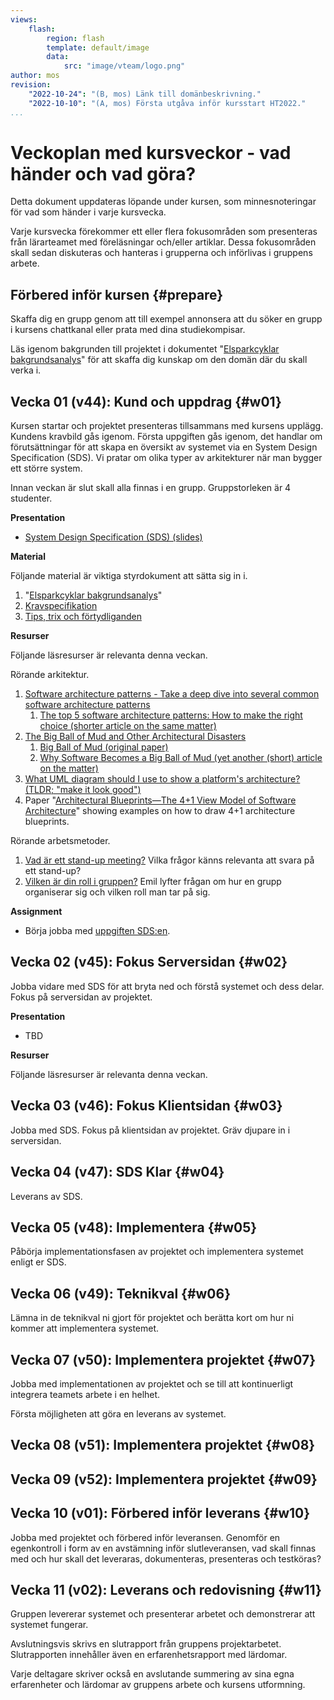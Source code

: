 ```yaml
---
views:
    flash:
        region: flash
        template: default/image
        data:
            src: "image/vteam/logo.png"
author: mos
revision:
    "2022-10-24": "(B, mos) Länk till domänbeskrivning."
    "2022-10-10": "(A, mos) Första utgåva inför kursstart HT2022."
...
```

Veckoplan med kursveckor - vad händer och vad göra?
=========================

Detta dokument uppdateras löpande under kursen, som minnesnoteringar för vad som händer i varje kursvecka.

Varje kursvecka förekommer ett eller flera fokusområden som presenteras från lärarteamet med föreläsningar och/eller artiklar. Dessa fokusområden skall sedan diskuteras och hanteras i grupperna och införlivas i gruppens arbete.

<!--
* Problemlösning, prioritering och implementering utifrån en kravspecifikation.
• Utveckling i ramverk för webbapplikationer.
• Test och kvalitetssäkring av kod.
• Begreppet "god och snygg kod" (clean code).
• Driftsättning av större projekt samt analys av projektets eventuella bidrag inom begreppet "hållbarhet".
• Arbete i team där team inte är bundna till tid eller fysisk plats.
• Att tillsammans med teamet bygga ett större system efter en kravspecifikation och enligt en uppsatt tidplan.
• Hur skapa ett gott och gynnsamt gruppklimat.


TODO

* Maila refgruppen och be om tips - vad säga till studenterna om vad som är viktigt när man jobbar i grupp och vilka arbetssätt som normalt förekommer ute.

* Förra årets lektioner och läsanvisningar:
https://bth.instructure.com/courses/4367/modules/items/125416


LINKS

* vteam streams https://www.youtube.com/playlist?list=PLKtP9l5q3ce_wXroqbxvzSNBzi2Yy8ULF
* vteam How To https://www.youtube.com/playlist?list=PLKtP9l5q3ce9BUGisXHdP8dueMoaXyQ71

* Förra årets streams:
https://www.youtube.com/playlist?list=PLKtP9l5q3ce9JglLprvPbXklQiAC_Jizu

-->



Förbered inför kursen {#prepare}
-------------------------

Skaffa dig en grupp genom att till exempel annonsera att du söker en grupp i kursens chattkanal eller prata med dina studiekompisar.

Läs igenom bakgrunden till projektet i dokumentet "[Elsparkcyklar bakgrundsanalys](https://drive.google.com/file/d/19qRnYcCYRRba3ePd5fbuxtMf3B04qmfs/view?usp=sharing)" för att skaffa dig kunskap om den domän där du skall verka i.



Vecka 01 (v44): Kund och uppdrag {#w01}
-------------------------

<!--
TODO 

* Kursintroduktion och genomgång av domänen och kravspecen, använd materialet på Canvas och dbebb.
* Presentation av systemarkitekturer.
* Genomgång av uppgiften SDS.
* Gör en template till SDS:en?
-->

Kursen startar och projektet presenteras tillsammans med kursens upplägg. Kundens kravbild gås igenom. Första uppgiften gås igenom, det handlar om förutsättningar för att skapa en översikt av systemet via en System Design Specification (SDS). Vi pratar om olika typer av arkitekturer när man bygger ett större system.

Innan veckan är slut skall alla finnas i en grupp. Gruppstorleken är 4 studenter.

**Presentation**

* [System Design Specification (SDS) (slides)](https://dbwebb-se.github.io/pattern/lecture/L01-system-design-specification/slide.html)

**Material**

Följande material är viktiga styrdokument att sätta sig in i.

1. "[Elsparkcyklar bakgrundsanalys](https://drive.google.com/file/d/19qRnYcCYRRba3ePd5fbuxtMf3B04qmfs/view?usp=sharing)"
1. [Kravspecifikation](https://docs.google.com/document/d/1zWksQNmkXJgM7Q66k3-mgcxrexO6eF9xqd0Z632BwlU/edit?usp=sharing)
1. [Tips, trix och förtydliganden](./../tips-trix-och-fortydliganden)

**Resurser**

Följande läsresurser är relevanta denna veckan.

Rörande arkitektur.

1. [Software architecture patterns - Take a deep dive into several common software architecture patterns](https://www.oreilly.com/content/software-architecture-patterns/)
    1. [The top 5 software architecture patterns: How to make the right choice (shorter article on the same matter)](https://techbeacon.com/app-dev-testing/top-5-software-architecture-patterns-how-make-right-choice)
1. [The Big Ball of Mud and Other Architectural Disasters](https://blog.codinghorror.com/the-big-ball-of-mud-and-other-architectural-disasters/)
    1. [Big Ball of Mud (original paper)](http://www.laputan.org/mud/mud.html)
    1. [Why Software Becomes a Big Ball of Mud (yet another (short) article on the matter)](https://pressupinc.com/blog/2015/04/why-software-becomes-a-big-ball-of-mud/)
1. [What UML diagram should I use to show a platform's architecture? (TLDR; "make it look good")](https://softwareengineering.stackexchange.com/questions/198178/what-uml-diagram-should-i-use-to-show-a-platforms-architecture)
1. Paper "[Architectural Blueprints—The 4+1 View Model of Software Architecture](https://www.cs.ubc.ca/~gregor/teaching/papers/4+1view-architecture.pdf)" showing examples on how to draw 4+1 architecture blueprints.

Rörande arbetsmetoder.

1. [Vad är ett stand-up meeting?](https://en.wikipedia.org/wiki/Stand-up_meeting) Vilka frågor känns relevanta att svara på ett stand-up?
1. [Vilken är din roll i gruppen?](https://www.youtube.com/watch?v=7KSCvPwNrzE&list=PLKtP9l5q3ce9BUGisXHdP8dueMoaXyQ71) Emil lyfter frågan om hur en grupp organiserar sig och vilken roll man tar på sig.

**Assignment**

* Börja jobba med [uppgiften SDS:en](./../assignment/system-design-specification).



Vecka 02 (v45): Fokus Serversidan {#w02}
-------------------------

<!--
TODO

* Införa någon form av standup, kanske på torsdagarna?

* Måndags-zoom - Genomgång av REST API
* Måndags-zoom - Skissa och designa ett REST API utifrån en matris
* Måndags-zoom - Tips om bike-shedding och tips om att jobba med Git/GitHub

-->

Jobba vidare med SDS för att bryta ned och förstå systemet och dess delar. Fokus på serversidan av projektet.

<!--
En övergripande bild visades, för att översiktligt förklara en arkitektur.

* https://github.com/dbwebb-se/pattern/blob/main/docs/lecture/L02-RESTful-API/architecture.svg
* https://dbwebb-se.github.io/pattern/lecture/L02-RESTful-API/architecture.svg

Designa ett REST API.

* I lektionen skissade vi på en [REST API matris](https://docs.google.com/spreadsheets/d/1V_2KmGhWYd4qShBpHRBNepor11cSS6YxFjAHmlPEtJ4/edit?usp=sharing) som en variant av hur man kan skissa och designa sitt REST API. På ett sätt är detta jämförbart med hur man skissar och designar en databas med ER-modellering.

Hur jobba med Git repon (GitHub eller GitLab) när man jobbar i grupp?

* [Understanding the GitHub flow](https://guides.github.com/introduction/flow/)
* [Introduction to GitLab Flow](https://docs.gitlab.com/ee/topics/gitlab_flow.html)

Vad innebär "högpresterande team" och vad är "bike shedding"?

* [Tuckman's stages of group development](https://en.wikipedia.org/wiki/Tuckman%27s_stages_of_group_development)
* [High-performance teams](https://en.wikipedia.org/wiki/High-performance_teams)
* [Bike shedding / Law of triviality](https://en.wikipedia.org/wiki/Law_of_triviality)
-->

**Presentation**

* TBD

<!--
* Om olika sätt att rita bilder till SDS:en? Från Java-kursen. Inkl något om att jobba i projekt och hålla kontakten?
-->

**Resurser**

Följande läsresurser är relevanta denna veckan.

<!--
Följande artikelserie tar dig igenom hur man kan tänka när man designar ett REST API. Du får också stöd för hur du kan designa ditt API med en matris som lite kan liknas vid hur vi designade databasen med ER-modellering.

1. [How to design a RESTful API architecture from a human-language spec (part 1)](https://www.oreilly.com/content/how-to-design-a-restful-api-architecture-from-a-human-language-spec/)
1. [How a RESTful API server reacts to requests (part 2)](https://www.oreilly.com/content/how-a-restful-api-server-reacts-to-requests/)
1. [How a RESTful API represents resources (part 3)](https://www.oreilly.com/content/how-a-restful-api-represents-resources/)

Här är en [REM server](https://rem.dbwebb.se/) som visar ett exempel på hur en API:et till en REST server kan se ut och som kan användas för test. Använd en REST klient likt [ARC](https://advancedrestclient.com/) för att testa API:et.

Torsdagen hade vi en session om riskanalys av projektet som också spelades in.

* [Riskanalysdokumentet](https://docs.google.com/spreadsheets/d/1jqmyl1bKGc7La81MfwGVY0JqVPmopM0oG9s8-gCGEkc/edit?usp=sharing)
* [Zoom-sessionen om riskerna](https://youtu.be/r-c7ETb80M0)
-->



Vecka 03 (v46): Fokus Klientsidan {#w03}
-------------------------

Jobba med SDS. Fokus på klientsidan av projektet. Gräv djupare in i serversidan.

<!--
Hur ser industrin på att organisera sig i team och grupper?

* [Martin Mazur - Dagens Industri IT & Strategy](https://www.linkedin.com/feed/update/urn:li:activity:6861311477781970944/)

Vilka krav har industrin på nya studenter?

* [Jane Strandberg, teamleader och chef, Prisjakt](https://gist.github.com/mosbth/76a4d7a503e45692d28c4c0dcd029703)
* Input från en annan XXX som jobbar på ett av Sveriges största IT-bolag

[Presentationen från måndagen (lite arkitektur och lite om teams)](https://dbwebb-se.github.io/pattern/lecture/L03-seminar/slide.html)
-->



Vecka 04 (v47): SDS Klar  {#w04}
-------------------------

Leverans av SDS.

<!--
* Individuell reflektion över arbetet så här långt samt se vilken plats man själv tar i projektet.
    * Fundera på om det är något man vill ändra för resten av projektet.
* Jobba med små tekniska studier och dela kunskap
-->


<!--
Vad vill näringslivet att vi skall kunna när vi kommer ut? Vilket behov upplever de att de har av programmerare och vilka krav ställer de på nyanställda? Mikael har pratat med gamla studenter och samlat ihop vad de anser vara viktigt.

[Teknisk studie i OAuth](https://github.com/mosbth/oauth-tec-study/blob/main/OAuth_Technical_Study.md). Hur sprider man denna typen av kunskap i en arbetsgrupp och mellan grupper?

Automatisera tester och byggen med byggtjänster och tjänster för kodkvalitet.

(Docker, docker-compose, en miljö för test och utveckling.)

**Torsdag**

Denna veckan blir det ingen Q&A session, istället finns det två videor/föreläsningar att titta på och en liten mini-uppgift som gäller att besvara frågan.

> "Vad innebär "vacker kod" och är det något vi kan applicera i vårt projekt?"

1. Video 1 "[The concept of Good and Clean Code](https://www.youtube.com/watch?v=drkATTaqEiw)"
1. Video 2 "[Software philosophies and principles](https://www.youtube.com/watch?v=xLCHREF5I-I)"

Mini-uppgiften löser du i 'Reflektera över "Good and Clean Code"'.
-->



Vecka 05 (v48): Implementera {#w05}
-------------------------

Påbörja implementationsfasen av projektet och implementera systemet enligt er SDS.

<!--
Vi hade en kort generell avstämning av läget, allt verkar så här långt "se bra ut". Det dyker inte upp så många frågor.

Man kan nu boka in en tid för att leverera i december och vi fortsätter med korta träffar på måndagar och torsdagar inleds med en timme öppet hus för frågor och därefter kan man boka in gruppvis diskussioner.

(Övriga diskussioner kring implementationen av systemet, eventuellt justeringar av kraven.)

(Hur simulerar man ett system i drift?)

https://dbwebb.se/kunskap/gps-och-karta
-->



Vecka 06 (v49): Teknikval {#w06}
-------------------------

Lämna in de teknikval ni gjort för projektet och berätta kort om hur ni kommer att implementera systemet.



Vecka 07 (v50): Implementera projektet {#w07}
-------------------------

Jobba med implementationen av projektet och se till att kontinuerligt integrera teamets arbete i en helhet.

Första möjligheten att göra en leverans av systemet.



Vecka 08 (v51): Implementera projektet {#w08}
-------------------------


Vecka 09 (v52): Implementera projektet {#w09}
-------------------------


Vecka 10 (v01): Förbered inför leverans {#w10}
-------------------------

Jobba med projektet och förbered inför leveransen. Genomför en egenkontroll i form av en avstämning inför slutleveransen, vad skall finnas med och hur skall det leveraras, dokumenteras, presenteras och testköras?



Vecka 11 (v02): Leverans och redovisning {#w11}
-------------------------

Gruppen levererar systemet och presenterar arbetet och demonstrerar att systemet fungerar.

Avslutningsvis skrivs en slutrapport från gruppens projektarbetet. Slutrapporten innehåller även en erfarenhetsrapport med lärdomar.

Varje deltagare skriver också en avslutande summering av sina egna erfarenheter och lärdomar av gruppens arbete och kursens utformning.

<!-- Vad gjorde vi bra och vad kan vi göra bättre nästa gång samt fem viktiga tips (tekniska tips och grupptips) till grupperna som går detta projekt nästa år -->



<!--
* Påvisa goda kunskaper i att designa större applikationer och system inom webbteknologier genom att skriftligen beskriva och sammanfatta arkitekturen för systemet.
* Påvisa goda kunskaper att jobba i en grupp och aktivt delta i gruppens löpande arbete samt inse olika kriterier som kan ge en hälsosam grupp.

* Utifrån en större kravspecifikation kunna designa, utveckla och leverera ett komplett och fungerande system där möjlighet till olika prioriteringar medges.
* Visa mycket god förmåga att skapa kod som kan betraktas som ”god och snygg kod” genom att använda filosofier, tester och analysverktyg som hjälper att skapa en bild av det som kan vara "god kod".

* Självständigt och i grupp kritiskt kunna utvärdera och analysera sin tekniska lösning och de
prioriteringar som ledde fram till den.
* Självständigt och i grupp reflektera över de byggstenar som gör en god och hälsosam grupp och
grupparbete.
-->